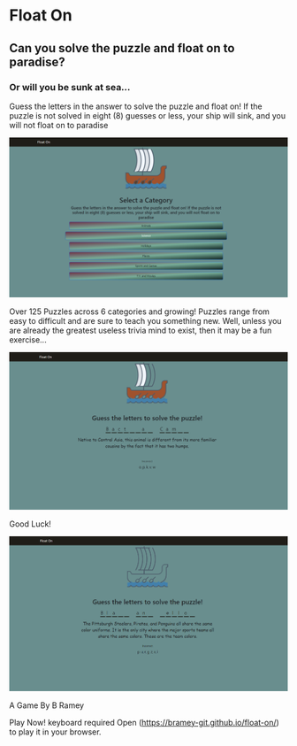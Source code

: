 # Float On

## Can you solve the puzzle and float on to paradise? 

### Or will you be sunk at sea...

Guess the letters in the answer to solve the puzzle and float on! If the puzzle 
is not solved in eight (8) guesses or less, your ship will sink, and you will not
float on to paradise

![Category Select](/images/game/float-on-v1-home.png)

Over 125 Puzzles across 6 categories and growing! Puzzles range from easy to 
difficult and are sure to teach you something new. Well, unless you are already
the greatest useless trivia mind to exist, then it may be a fun exercise...

![Game Play](/images/game/float-on-v1-gameplay.png)

Good Luck!

![Ghost Mode](/images/game/float-on-v1-ghost.png)

A Game By B Ramey

Play Now!
keyboard required
Open (https://bramey-git.github.io/float-on/) to play it in your browser.
